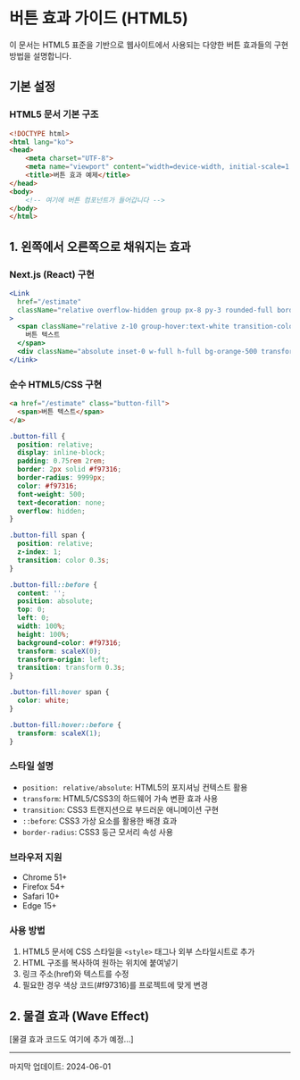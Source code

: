 # 버튼 효과 가이드 (HTML5)

이 문서는 HTML5 표준을 기반으로 웹사이트에서 사용되는 다양한 버튼 효과들의 구현 방법을 설명합니다.

## 기본 설정

### HTML5 문서 기본 구조
```html
<!DOCTYPE html>
<html lang="ko">
<head>
    <meta charset="UTF-8">
    <meta name="viewport" content="width=device-width, initial-scale=1.0">
    <title>버튼 효과 예제</title>
</head>
<body>
    <!-- 여기에 버튼 컴포넌트가 들어갑니다 -->
</body>
</html>
```

## 1. 왼쪽에서 오른쪽으로 채워지는 효과

### Next.js (React) 구현
```jsx
<Link 
  href="/estimate" 
  className="relative overflow-hidden group px-8 py-3 rounded-full border-2 border-orange-500 text-orange-500 font-medium"
>
  <span className="relative z-10 group-hover:text-white transition-colors duration-300">
    버튼 텍스트
  </span>
  <div className="absolute inset-0 w-full h-full bg-orange-500 transform scale-x-0 group-hover:scale-x-100 transition-transform duration-300 origin-left" />
</Link>
```

### 순수 HTML5/CSS 구현
```html
<a href="/estimate" class="button-fill">
  <span>버튼 텍스트</span>
</a>
```

```css
.button-fill {
  position: relative;
  display: inline-block;
  padding: 0.75rem 2rem;
  border: 2px solid #f97316;
  border-radius: 9999px;
  color: #f97316;
  font-weight: 500;
  text-decoration: none;
  overflow: hidden;
}

.button-fill span {
  position: relative;
  z-index: 1;
  transition: color 0.3s;
}

.button-fill::before {
  content: '';
  position: absolute;
  top: 0;
  left: 0;
  width: 100%;
  height: 100%;
  background-color: #f97316;
  transform: scaleX(0);
  transform-origin: left;
  transition: transform 0.3s;
}

.button-fill:hover span {
  color: white;
}

.button-fill:hover::before {
  transform: scaleX(1);
}
```

### 스타일 설명
- `position: relative/absolute`: HTML5의 포지셔닝 컨텍스트 활용
- `transform`: HTML5/CSS3의 하드웨어 가속 변환 효과 사용
- `transition`: CSS3 트랜지션으로 부드러운 애니메이션 구현
- `::before`: CSS3 가상 요소를 활용한 배경 효과
- `border-radius`: CSS3 둥근 모서리 속성 사용

### 브라우저 지원
- Chrome 51+
- Firefox 54+
- Safari 10+
- Edge 15+

### 사용 방법
1. HTML5 문서에 CSS 스타일을 `<style>` 태그나 외부 스타일시트로 추가
2. HTML 구조를 복사하여 원하는 위치에 붙여넣기
3. 링크 주소(href)와 텍스트를 수정
4. 필요한 경우 색상 코드(#f97316)를 프로젝트에 맞게 변경

## 2. 물결 효과 (Wave Effect)

[물결 효과 코드도 여기에 추가 예정...]

---
마지막 업데이트: 2024-06-01 